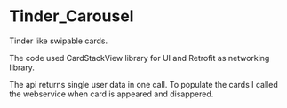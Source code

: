 # Tinder_Carousel
Tinder like swipable cards.

The code used CardStackView library for UI and Retrofit as networking library.

The api returns single user data in one call. To populate the cards I called the webservice when card is appeared and disappered.  
